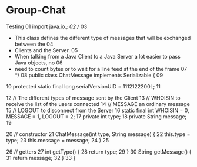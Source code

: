 # Group-Chat
Testing
01
import java.io.*;
02
/*
03
 * This class defines the different type of messages that will be exchanged between the
04
 * Clients and the Server.
05
 * When talking from a Java Client to a Java Server a lot easier to pass Java objects, no
06
 * need to count bytes or to wait for a line feed at the end of the frame
07
 */
08
public class ChatMessage implements Serializable {
09
 
10
    protected static final long serialVersionUID = 1112122200L;
11
 
12
    // The different types of message sent by the Client
13
    // WHOISIN to receive the list of the users connected
14
    // MESSAGE an ordinary message
15
    // LOGOUT to disconnect from the Server
16
    static final int WHOISIN = 0, MESSAGE = 1, LOGOUT = 2;
17
    private int type;
18
    private String message;
19
     
20
    // constructor
21
    ChatMessage(int type, String message) {
22
        this.type = type;
23
        this.message = message;
24
    }
25
     
26
    // getters
27
    int getType() {
28
        return type;
29
    }
30
    String getMessage() {
31
        return message;
32
    }
33
}
